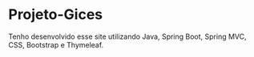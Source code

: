 # Projeto-Gices
Tenho desenvolvido esse site utilizando Java, Spring Boot, Spring MVC, CSS, Bootstrap e Thymeleaf. 
